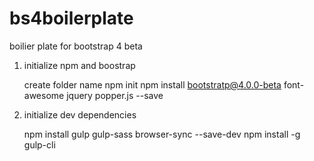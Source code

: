 # bs4boilerplate
boilier plate for bootstrap 4 beta

1. initialize npm and boostrap

	create folder name
	npm init 
	npm install bootstratp@4.0.0-beta font-awesome jquery popper.js --save

2. initialize dev dependencies 

	npm install gulp gulp-sass browser-sync --save-dev
	npm install -g gulp-cli